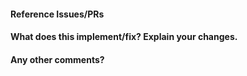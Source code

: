<!--
Thanks for contributing a pull request! Please ensure you have taken a look at
the contribution guidelines: https://github.com/adap/flower/blob/main/CONTRIBUTING.md
-->

#### Reference Issues/PRs

<!--
Example: Fixes #1234. See also #3456.
Please use keywords (e.g., Fixes) to create link to the issues or pull requests
you resolved.
-->

#### What does this implement/fix? Explain your changes.

<!--
Explain why you this PR is needed and what kind of changes have you done.
Example: the variable rnd was not clear and therefore renamed to fl_round. 
-->

#### Any other comments?


<!--
Please be aware that it may take some time until we can check this PR. 
If you have an urgent request or question please use the Flower Slack channel.
The Slack channel is really active and contributors respond pretty fast. 

We value your contribution and are aware of the time you put into this PR.
Therefore, thank you for your contribution. 
-->